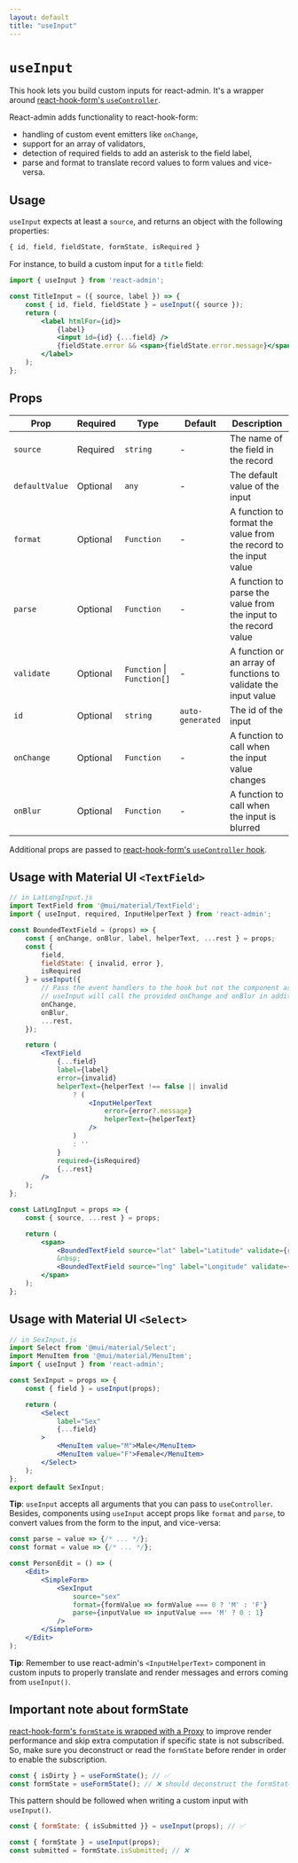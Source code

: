 ```yaml
---
layout: default
title: "useInput"
---
```


# `useInput`

This hook lets you build custom inputs for react-admin. It's a wrapper around [react-hook-form's `useController`](https://react-hook-form.com/docs/usecontroller).

React-admin adds functionality to react-hook-form:

- handling of custom event emitters like `onChange`,
- support for an array of validators,
- detection of required fields to add an asterisk to the field label,
- parse and format to translate record values to form values and vice-versa.

## Usage

`useInput` expects at least a `source`, and returns an object with the following properties:

```jsx
{ id, field, fieldState, formState, isRequired }
```

For instance, to build a custom input for a `title` field:

```jsx
import { useInput } from 'react-admin';

const TitleInput = ({ source, label }) => {
    const { id, field, fieldState } = useInput({ source });
    return (
        <label htmlFor={id}>
            {label}
            <input id={id} {...field} />
            {fieldState.error && <span>{fieldState.error.message}</span>}
        </label>
    );
};
```

## Props

| Prop           | Required | Type                           | Default          | Description                                                       |
|----------------|----------|--------------------------------|----------------- |-------------------------------------------------------------------|
| `source`       | Required | `string`                       | -                | The name of the field in the record                               |
| `defaultValue` | Optional | `any`                          | -                | The default value of the input                                    |
| `format`       | Optional | `Function`                     | -                | A function to format the value from the record to the input value |
| `parse`        | Optional | `Function`                     | -                | A function to parse the value from the input to the record value  |
| `validate`     | Optional | `Function` &#124; `Function[]` | -                | A function or an array of functions to validate the input value   |
| `id`           | Optional | `string`                       | `auto-generated` | The id of the input                                               |
| `onChange`     | Optional | `Function`                     | -                | A function to call when the input value changes                   |
| `onBlur`       | Optional | `Function`                     | -                | A function to call when the input is blurred                      |

Additional props are passed to [react-hook-form's `useController` hook](https://react-hook-form.com/docs/usecontroller).

## Usage with Material UI `<TextField>`

```jsx
// in LatLongInput.js
import TextField from '@mui/material/TextField';
import { useInput, required, InputHelperText } from 'react-admin';

const BoundedTextField = (props) => {
    const { onChange, onBlur, label, helperText, ...rest } = props;
    const {
        field,
        fieldState: { invalid, error },
        isRequired
    } = useInput({
        // Pass the event handlers to the hook but not the component as the field property already has them.
        // useInput will call the provided onChange and onBlur in addition to the default needed by react-hook-form.
        onChange,
        onBlur,
        ...rest,
    });

    return (
        <TextField
            {...field}
            label={label}
            error={invalid}
            helperText={helperText !== false || invalid
                ? (
                    <InputHelperText
                        error={error?.message}
                        helperText={helperText}
                    />
                )
                : ''
            }
            required={isRequired}
            {...rest}
        />
    );
};

const LatLngInput = props => {
    const { source, ...rest } = props;

    return (
        <span>
            <BoundedTextField source="lat" label="Latitude" validate={required()} {...rest} />
            &nbsp;
            <BoundedTextField source="lng" label="Longitude" validate={required()} {...rest} />
        </span>
    );
};
```

## Usage with Material UI `<Select>`

```jsx
// in SexInput.js
import Select from '@mui/material/Select';
import MenuItem from '@mui/material/MenuItem';
import { useInput } from 'react-admin';

const SexInput = props => {
    const { field } = useInput(props);

    return (
        <Select
            label="Sex"
            {...field}
        >
            <MenuItem value="M">Male</MenuItem>
            <MenuItem value="F">Female</MenuItem>
        </Select>
    );
};
export default SexInput;
```

**Tip**: `useInput` accepts all arguments that you can pass to `useController`. Besides, components using `useInput` accept props like `format` and `parse`, to convert values from the form to the input, and vice-versa:

```jsx
const parse = value => {/* ... */};
const format = value => {/* ... */};

const PersonEdit = () => (
    <Edit>
        <SimpleForm>
            <SexInput
                source="sex"
                format={formValue => formValue === 0 ? 'M' : 'F'}
                parse={inputValue => inputValue === 'M' ? 0 : 1}
            />
        </SimpleForm>
    </Edit>
);
```

**Tip**: Remember to use react-admin's `<InputHelperText>` component in custom inputs to properly translate and render messages and errors coming from `useInput()`.

## Important note about formState

[react-hook-form's `formState` is wrapped with a Proxy](https://react-hook-form.com/docs/useformstate/#rules) to improve render performance and skip extra computation if specific state is not subscribed. So, make sure you deconstruct or read the `formState` before render in order to enable the subscription.

```js
const { isDirty } = useFormState(); // ✅
const formState = useFormState(); // ❌ should deconstruct the formState      
```

This pattern should be followed when writing a custom input with `useInput()`.

```jsx
const { formState: { isSubmitted }} = useInput(props); // ✅

const { formState } = useInput(props);
const submitted = formState.isSubmitted; // ❌
```
